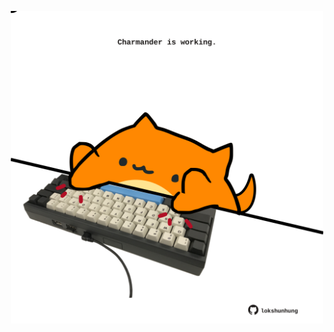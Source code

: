 <!-- built at 07/09/2021, 13:11:55 UTC -->
<p align="center">
  <img width="500" height="500" src="./ReadmeImage.svg">
</p>
